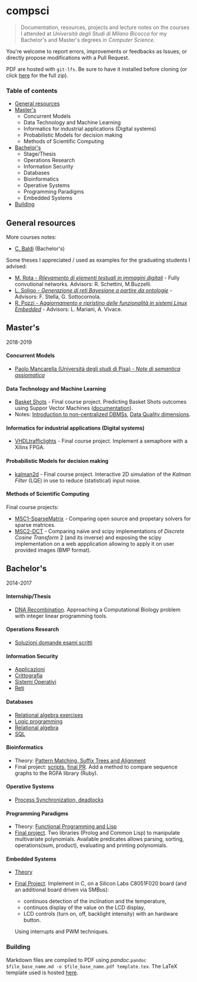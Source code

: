 # compsci

> Documentation, resources, projects and lecture notes on the courses I attended at *Università degli Studi di Milano Bicocca* for my Bachelor's and Master's degrees in *Computer Science*.

You're welcome to report errors, improvements or feedbacks as Issues, or directly propose modifications with a Pull Request.

PDF are hosted with `git-lfs`. Be sure to have it installed before cloning (or click [here](https://github.com/avivace/compsci/archive/master.zip) for the full zip).

### Table of contents

- [General resources](#general-resources)
- [Master's](#masters)
    + Concurrent Models
    + Data Technology and Machine Learning
    + Informatics for industrial applications (Digital systems)
    + Probabilistic Models for decision making
    + Methods of Scientific Computing
- [Bachelor's](#bachelors)
    + Stage/Thesis
    + Operations Research
    + Information Security
    + Databases
    + Bioinformatics
    + Operative Systems
    + Programming Paradigms
    + Embedded Systems
- [Building](#building)

## General resources

More courses notes:

- [C. Baldi](https://github.com/crisbal/Appunti-Unimib) (Bachelor's)

Some theses I appreciated / used as examples for the graduating students I advised:

- [M. Rota - *Rilevamento di elementi testuali in immagini digitali*](https://github.com/dubvulture/thesis/blob/master/thesis.pdf) - Fully convutional networks. Advisors: R. Schettini, M.Buzzelli.
- [L. Soligo - *Generazione di reti Bayesiane
a partire da ontologie*](https://gitlab.com/LolloneS/Tesi-Triennale) - Advisors: F. Stella, G. Sottocornola.
- [R. Pozzi - A*ggiornamento e ripristino delle funzionalità in sistemi Linux Embedded*](https://gitlab.com/rpo254/texis/blob/master/Tesi.pdf) - Advisors: L. Mariani, A. Vivace.

## Master's

2018-2019

#### Concurrent Models

- [Paolo Mancarella (Università degli studi di Pisa) - *Note di semantica assiomatica*](http://pages.di.unipi.it/corradini/Didattica/LPP-13/Logica%20di%20Hoare.pdf)

#### Data Technology and Machine Learning

- [Basket Shots](https://github.com/avivace/basket-shots) - Final course project. Predicting Basket Shots outcomes using Suppor Vector Machines ([documentation](https://github.com/avivace/basket-shots/raw/master/docs/index.pdf)).
- Notes: [Introduction to non-centralized DBMSs](https://github.com/avivace/compsci/raw/master/masters/datatech/2.pdf), [Data Quality dimensions](https://github.com/avivace/compsci/raw/master/masters/datatech/dataquality.pdf).


#### Informatics for industrial applications (Digital systems)

- [VHDLtrafficlights](https://github.com/avivace/) - Final course project. Implement a semaphore with a Xilinx FPGA.

#### Probabilistic Models for decision making

- [kalman2d](https://avivace.github.io/kalman/) - Final course project. Interactive 2D simulation of the *Kalman Filter* (LQE) in use to reduce (statistical) input noise.

#### Methods of Scientific Computing

Final course projects:

- [MSC1-SparseMatrix](https://github.com/avivace/mcs1-sparsematrix) - Comparing open source and propetary solvers for sparse matrices.
- [MSC2-DCT](https://github.com/avivace/mcs2-dct) - Comparing naïve and scipy implementations of *Discrete Cosine Transform* 2 (and its inverse) and exposing the scipy implementation on a web appplication allowing to apply it on user provided images (BMP format).


## Bachelor's

2014-2017

#### Internship/Thesis

- [DNA Recombination](https://github.com/avivace/dna-recombination).  Approaching a Computational Biology problem with integer linear programming tools.

#### Operations Research

- [Soluzioni domande esami scritti](https://github.com/avivace/compsci/blob/master/operative-research/risposte.pdf)

#### Information Security

- [Applicazioni](https://github.com/avivace/compsci/blob/master/sicurezza/1applicazioni.pdf)
- [Crittografia](https://github.com/avivace/compsci/blob/master/sicurezza/2crittografia.pdf)
- [Sistemi Operativi](https://github.com/avivace/compsci/blob/master/sicurezza/3sistemi_operativi.pdf)
- [Reti](https://github.com/avivace/compsci/blob/master/sicurezza/4reti.pdf)

#### Databases
- [Relational algebra exercises](https://github.com/avivace/compsci/blob/master/databases/relational_algebra.md)
- [Logic programming](https://github.com/avivace/compsci/raw/master/databases/teoria_progLogica.pdf)
- [Relational algebra](https://github.com/avivace/compsci/blob/master/databases/teoria_AlgebraRelazionale.pdf)
- [SQL](https://github.com/avivace/compsci/blob/master/databases/teoria_SQL.pdf)

#### Bioinformatics

- Theory: [Pattern Matching, Suffix Trees and Alignment](https://github.com/avivace/compsci/raw/master/bachelors/bioinformatics/bio.pdf)
- Final project: [scripts](https://github.com/avivace/bio-p), [final PR](https://github.com/avivace/rgfa). Add a method to compare sequence graphs to the RGFA library (Ruby).

#### Operative Systems

- [Process Synchronization, deadlocks](https://avivace.com/assets/OS.pdf)

#### Programming Paradigms

- Theory: [Functional Programming and Lisp](https://github.com/avivace/compsci/raw/master/bachelors/programming-paradigms/FP_Lisp.pdf)
- [Final project](https://github.com/avivace/mvpoli). Two libraries (Prolog and Common Lisp) to manipulate multivariate polynomials. Available predicates allows parsing, sorting, operations(sum, product), evaluating and printing polynomials.

#### Embedded Systems

- [Theory](https://github.com/avivace/compsci/raw/master/bachelors/embedded-systems/teoria.pdf)
- [Final Project](https://github.com/avivace/EmbeddedSystems-8051). Implement in C, on a Silicon Labs C8051F020 board (and an additional board driven via SMBus):
    + continuos detection of the inclination and the temperature, 
    + continuos display of the value on the LCD display, 
    + LCD controls (turn on, off, backlight intensity) with an hardware button.

    Using interrupts and PWM techniques.

### Building

Markdown files are compiled to PDF using _pandoc_.`pandoc $file_base_name.md -o $file_base_name.pdf template.tex`. The LaTeX template used is hosted [here](https://github.com/avivace/dotfiles).
